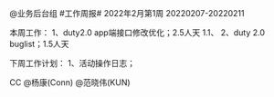 @业务后台组 #工作周报#
2022年2月第1周 20220207-20220211

本周工作：
1、duty2.0 app端接口修改优化；2.5人天
1.1、
2、duty 2.0 buglist；1.5人天

下周工作计划：
1、活动操作日志；

CC @杨康(Conn) @范晓伟(KUN)